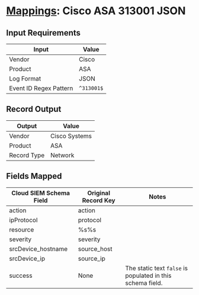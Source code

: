 # [Mappings](README.md): Cisco ASA 313001 JSON

## Input Requirements

|Input|Value|
|-----|-----|
|Vendor|Cisco|
|Product|ASA|
|Log Format|JSON|
|Event ID Regex Pattern|`^313001$`|

## Record Output

|Output|Value|
|------|-----|
|Vendor|Cisco Systems|
|Product|ASA|
|Record Type|Network|

## Fields Mapped

|Cloud SIEM Schema Field|Original Record Key|Notes|
|-----------------------|-------------------|-----|
|action|action||
|ipProtocol|protocol||
|resource|%s%s||
|severity|severity||
|srcDevice_hostname|source_host||
|srcDevice_ip|source_ip||
|success|None|The static text `false` is populated in this schema field.|

